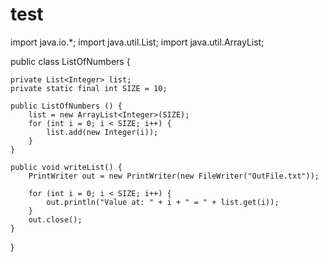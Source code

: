 test
====
import java.io.*;
import java.util.List;
import java.util.ArrayList;

public class ListOfNumbers {

    private List<Integer> list; 
    private static final int SIZE = 10;

    public ListOfNumbers () {
        list = new ArrayList<Integer>(SIZE);
        for (int i = 0; i < SIZE; i++) {
            list.add(new Integer(i));
        }
    }

    public void writeList() {
        PrintWriter out = new PrintWriter(new FileWriter("OutFile.txt"));

        for (int i = 0; i < SIZE; i++) {
            out.println("Value at: " + i + " = " + list.get(i));
        }
        out.close();
    }
}
